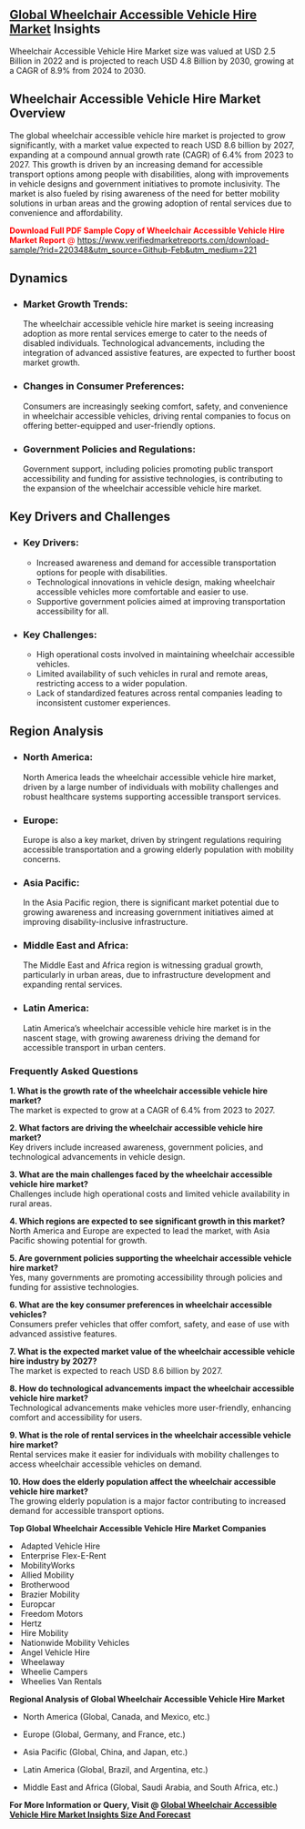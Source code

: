 <h2><a href="https://www.verifiedmarketreports.com/download-sample/?rid=220348&amp;utm_source=Github&amp;utm_medium=221" target="_blank">Global Wheelchair Accessible Vehicle Hire Market</a> Insights</h2><p>Wheelchair Accessible Vehicle Hire Market size was valued at USD 2.5 Billion in 2022 and is projected to reach USD 4.8 Billion by 2030, growing at a CAGR of 8.9% from 2024 to 2030.</p><p> <h2>Wheelchair Accessible Vehicle Hire Market Overview</h2> <p>The global wheelchair accessible vehicle hire market is projected to grow significantly, with a market value expected to reach USD 8.6 billion by 2027, expanding at a compound annual growth rate (CAGR) of 6.4% from 2023 to 2027. This growth is driven by an increasing demand for accessible transport options among people with disabilities, along with improvements in vehicle designs and government initiatives to promote inclusivity. The market is also fueled by rising awareness of the need for better mobility solutions in urban areas and the growing adoption of rental services due to convenience and affordability.</p> <p><p><span class=""><span style="color: #ff0000;"><strong>Download Full PDF Sample Copy of Wheelchair Accessible Vehicle Hire Market Report</strong> @ </span><a href="https://www.verifiedmarketreports.com/download-sample/?rid=220348&amp;utm_source=Github-Feb&amp;utm_medium=221" target="_blank">https://www.verifiedmarketreports.com/download-sample/?rid=220348&amp;utm_source=Github-Feb&amp;utm_medium=221</a></span></p></p> <h2>Dynamics</h2> <ul> <li><h3>Market Growth Trends:</h3> The wheelchair accessible vehicle hire market is seeing increasing adoption as more rental services emerge to cater to the needs of disabled individuals. Technological advancements, including the integration of advanced assistive features, are expected to further boost market growth.</li> <li><h3>Changes in Consumer Preferences:</h3> Consumers are increasingly seeking comfort, safety, and convenience in wheelchair accessible vehicles, driving rental companies to focus on offering better-equipped and user-friendly options.</li> <li><h3>Government Policies and Regulations:</h3> Government support, including policies promoting public transport accessibility and funding for assistive technologies, is contributing to the expansion of the wheelchair accessible vehicle hire market.</li> </ul> <h2>Key Drivers and Challenges</h2> <ul> <li><h3>Key Drivers:</h3> <ul> <li>Increased awareness and demand for accessible transportation options for people with disabilities.</li> <li>Technological innovations in vehicle design, making wheelchair accessible vehicles more comfortable and easier to use.</li> <li>Supportive government policies aimed at improving transportation accessibility for all.</li> </ul> </li> <li><h3>Key Challenges:</h3> <ul> <li>High operational costs involved in maintaining wheelchair accessible vehicles.</li> <li>Limited availability of such vehicles in rural and remote areas, restricting access to a wider population.</li> <li>Lack of standardized features across rental companies leading to inconsistent customer experiences.</li> </ul> </li> </ul> <h2>Region Analysis</h2> <ul> <li><h3>North America:</h3> North America leads the wheelchair accessible vehicle hire market, driven by a large number of individuals with mobility challenges and robust healthcare systems supporting accessible transport services.</li> <li><h3>Europe:</h3> Europe is also a key market, driven by stringent regulations requiring accessible transportation and a growing elderly population with mobility concerns.</li> <li><h3>Asia Pacific:</h3> In the Asia Pacific region, there is significant market potential due to growing awareness and increasing government initiatives aimed at improving disability-inclusive infrastructure.</li> <li><h3>Middle East and Africa:</h3> The Middle East and Africa region is witnessing gradual growth, particularly in urban areas, due to infrastructure development and expanding rental services.</li> <li><h3>Latin America:</h3> Latin America’s wheelchair accessible vehicle hire market is in the nascent stage, with growing awareness driving the demand for accessible transport in urban centers.</li> </ul> <h3>Frequently Asked Questions</h3> <p><b>1. What is the growth rate of the wheelchair accessible vehicle hire market?</b><br>The market is expected to grow at a CAGR of 6.4% from 2023 to 2027.</p> <p><b>2. What factors are driving the wheelchair accessible vehicle hire market?</b><br>Key drivers include increased awareness, government policies, and technological advancements in vehicle design.</p> <p><b>3. What are the main challenges faced by the wheelchair accessible vehicle hire market?</b><br>Challenges include high operational costs and limited vehicle availability in rural areas.</p> <p><b>4. Which regions are expected to see significant growth in this market?</b><br>North America and Europe are expected to lead the market, with Asia Pacific showing potential for growth.</p> <p><b>5. Are government policies supporting the wheelchair accessible vehicle hire market?</b><br>Yes, many governments are promoting accessibility through policies and funding for assistive technologies.</p> <p><b>6. What are the key consumer preferences in wheelchair accessible vehicles?</b><br>Consumers prefer vehicles that offer comfort, safety, and ease of use with advanced assistive features.</p> <p><b>7. What is the expected market value of the wheelchair accessible vehicle hire industry by 2027?</b><br>The market is expected to reach USD 8.6 billion by 2027.</p> <p><b>8. How do technological advancements impact the wheelchair accessible vehicle hire market?</b><br>Technological advancements make vehicles more user-friendly, enhancing comfort and accessibility for users.</p> <p><b>9. What is the role of rental services in the wheelchair accessible vehicle hire market?</b><br>Rental services make it easier for individuals with mobility challenges to access wheelchair accessible vehicles on demand.</p> <p><b>10. How does the elderly population affect the wheelchair accessible vehicle hire market?</b><br>The growing elderly population is a major factor contributing to increased demand for accessible transport options.</p> </p><p><strong>Top Global Wheelchair Accessible Vehicle Hire Market Companies</strong></p><div data-test-id=""><p><li>Adapted Vehicle Hire</li><li> Enterprise Flex-E-Rent</li><li> MobilityWorks</li><li> Allied Mobility</li><li> Brotherwood</li><li> Brazier Mobility</li><li> Europcar</li><li> Freedom Motors</li><li> Hertz</li><li> Hire Mobility</li><li> Nationwide Mobility Vehicles</li><li> Angel Vehicle Hire</li><li> Wheelaway</li><li> Wheelie Campers</li><li> Wheelies Van Rentals</li></p><div><strong>Regional Analysis of&nbsp;Global Wheelchair Accessible Vehicle Hire Market</strong></div><ul><li dir="ltr"><p dir="ltr">North America&nbsp;(Global, Canada, and Mexico, etc.)</p></li><li dir="ltr"><p dir="ltr">Europe (Global, Germany, and France, etc.)</p></li><li dir="ltr"><p dir="ltr">Asia Pacific&nbsp;(Global, China, and Japan, etc.)</p></li><li dir="ltr"><p dir="ltr">Latin America&nbsp;(Global, Brazil, and Argentina, etc.)</p></li><li dir="ltr">Middle East and Africa&nbsp;(Global, Saudi Arabia, and South Africa, etc.)</li></ul><p><strong>For More Information or Query, Visit @&nbsp;</strong><strong><a href="https://www.verifiedmarketreports.com/product/wheelchair-accessible-vehicle-hire-market/?utm_source=Github&amp;utm_medium=221" target="_blank">Global Wheelchair Accessible Vehicle Hire Market Insights Size And Forecast</a></strong></p></div>
